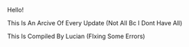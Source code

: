 Hello!

This Is An Arcive Of Every Update (Not All Bc I Dont Have All)


This Is Compiled By Lucian (FIxing Some Errors)
